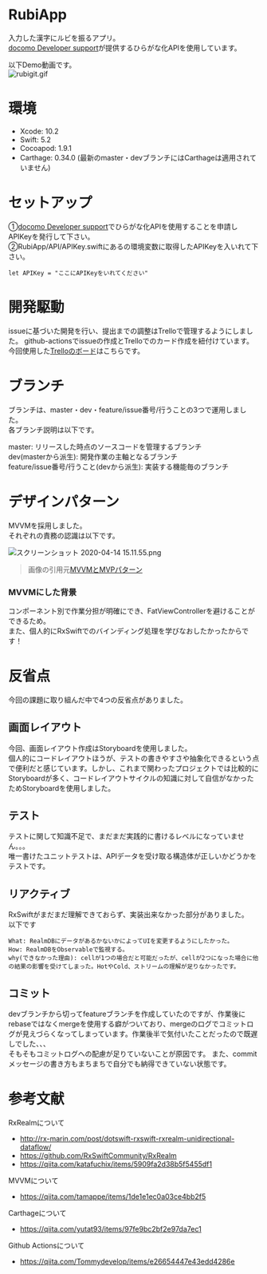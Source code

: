 # RubiApp
入力した漢字にルビを振るアプリ。  
[docomo Developer support](https://dev.smt.docomo.ne.jp/?p=index)が提供するひらがな化APIを使用しています。

以下Demo動画です。  
![rubigit.gif](https://qiita-image-store.s3.ap-northeast-1.amazonaws.com/0/302458/2e9fcaf7-d83b-1c56-01ab-c80d89a139dc.gif)


# 環境
- Xcode: 10.2
- Swift: 5.2
- Cocoapod: 1.9.1 
- Carthage: 0.34.0 (最新のmaster・devブランチにはCarthageは適用されていません)

# セットアップ
①[docomo Developer support](https://dev.smt.docomo.ne.jp/?p=index)でひらがな化APIを使用することを申請しAPIKeyを発行して下さい。  
②RubiApp/API/APIKey.swiftにあるの環境変数に取得したAPIKeyを入いれて下さい。

```
let APIKey = "ここにAPIKeyをいれてください"
```

# 開発駆動
issueに基づいた開発を行い、提出までの調整はTrelloで管理するようにしました。
github-actionsでissueの作成とTrelloでのカード作成を紐付けています。  
今回使用した[Trelloのボード](https://trello.com/invite/b/kp3OYroF/65a3f8d1a51b785b0d642ea93f456b9d/%E9%81%B8%E8%80%83%E8%AA%B2%E9%A1%8C)はこちらです。  


# ブランチ
ブランチは、master・dev・feature/issue番号/行うことの3つで運用しました。  
各ブランチ説明は以下です。  

master: リリースした時点のソースコードを管理するブランチ  
dev(masterから派生): 開発作業の主軸となるブランチ  
feature/issue番号/行うこと(devから派生): 実装する機能毎のブランチ  

# デザインパターン
MVVMを採用しました。  
それぞれの責務の認識は以下です。  

![スクリーンショット 2020-04-14 15.11.55.png](https://qiita-image-store.s3.ap-northeast-1.amazonaws.com/0/302458/0dd91161-b1f8-b2ae-9855-b03d9100fab2.png)

>画像の引用元[MVVMとMVPパターン](https://qiita.com/gdate/items/512f6fb9aba2a35a04e3)  

### MVVMにした背景
コンポーネント別で作業分担が明確にでき、FatViewControllerを避けることができるため。  
また、個人的にRxSwiftでのバインディング処理を学びなおしたかったからです！

# 反省点
今回の課題に取り組んだ中で4つの反省点がありました。

## 画面レイアウト
今回、画面レイアウト作成はStoryboardを使用しました。   
個人的にコードレイアウトほうが、テストの書きやすさや抽象化できるという点で便利だと感じています。しかし、これまで関わったプロジェクトでは比較的にStoryboardが多く、コードレイアウトサイクルの知識に対して自信がなかったためStoryboardを使用しました。

## テスト
テストに関して知識不足で、まだまだ実践的に書けるレベルになっていません。。。  
唯一書けたユニットテストは、APIデータを受け取る構造体が正しいかどうかをテストです。  

## リアクティブ
RxSwiftがまだまだ理解できておらず、実装出来なかった部分がありました。  
以下です  

```
What: RealmDBにデータがあるかないかによってUIを変更するようにしたかった。  
How: RealmDBをObservableで監視する。  
why(できなかった理由): cellが1つの場合だと可能だったが、cellが2つになった場合に他の結果の影響を受けてしまった。HotやCold、ストリームの理解が足りなかったです。
```

## コミット
devブランチから切ってfeatureブランチを作成していたのですが、作業後にrebaseではなくmergeを使用する癖がついており、mergeのログでコミットログが見えづらくなってしまっています。作業後半で気付いたことだったので既遅しでした、、、  
そもそもコミットログへの配慮が足りていないことが原因です。
また、commitメッセージの書き方もまちまちで自分でも納得できていない状態です。


# 参考文献
RxRealmについて
- http://rx-marin.com/post/dotswift-rxswift-rxrealm-unidirectional-dataflow/
- https://github.com/RxSwiftCommunity/RxRealm
- https://qiita.com/katafuchix/items/5909fa2d38b5f5455df1

MVVMについて
- https://qiita.com/tamappe/items/1de1e1ec0a03ce4bb2f5

Carthageについて
- https://qiita.com/yutat93/items/97fe9bc2bf2e97da7ec1

Github Actionsについて
- https://qiita.com/Tommydevelop/items/e26654447e43edd4286e
